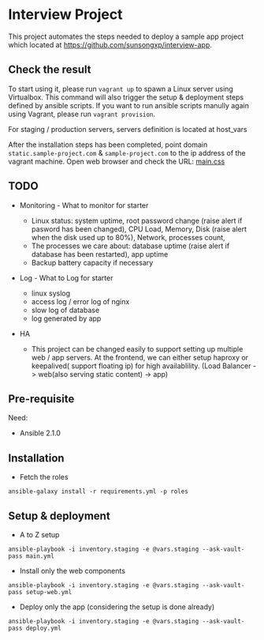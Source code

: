 # Interview Project

This project automates the steps needed to deploy a sample app project which located at https://github.com/sunsongxp/interview-app.

## Check the result

To start using it, please run `vagrant up` to spawn a Linux server using Virtualbox. This command will also trigger the setup & deployment steps defined by ansible scripts. If you want to run ansible scripts manully again using Vagrant, please run `vagrant provision`.

For staging / production servers, servers definition is located at host_vars

After the installation steps has been completed, point domain `static.sample-project.com` & `sample-project.com` to the ip address of the vagrant machine. Open web browser and check the URL: [main.css](https://static.sample-project.com/main.css)

## TODO

* Monitoring - What to monitor for starter
  - Linux status: system uptime, root password change (raise alert if pasword has been changed), CPU Load, Memory, Disk (raise alert when the disk used up to 80%), Network, processes count, 
  - The processes we care about: database uptime (raise alert if database has been restarted), app uptime
  - Backup battery capacity if necessary

* Log - What to Log for starter
  - linux syslog
  - access log / error log of nginx
  - slow log of database
  - log generated by app

* HA
  - This project can be changed easily to support setting up multiple web / app servers. At the frontend, we can either setup haproxy or keepalived( support floating ip) for high availablility. (Load Balancer -> web(also serving static content) -> app)

## Pre-requisite

Need:

- Ansible 2.1.0

## Installation

- Fetch the roles

```
ansible-galaxy install -r requirements.yml -p roles
```

## Setup & deployment

- A to Z setup

```
ansible-playbook -i inventory.staging -e @vars.staging --ask-vault-pass main.yml
```

- Install only the web components

```
ansible-playbook -i inventory.staging -e @vars.staging --ask-vault-pass setup-web.yml
```

- Deploy only the app (considering the setup is done already)

```
ansible-playbook -i inventory.staging -e @vars.staging --ask-vault-pass deploy.yml
```
